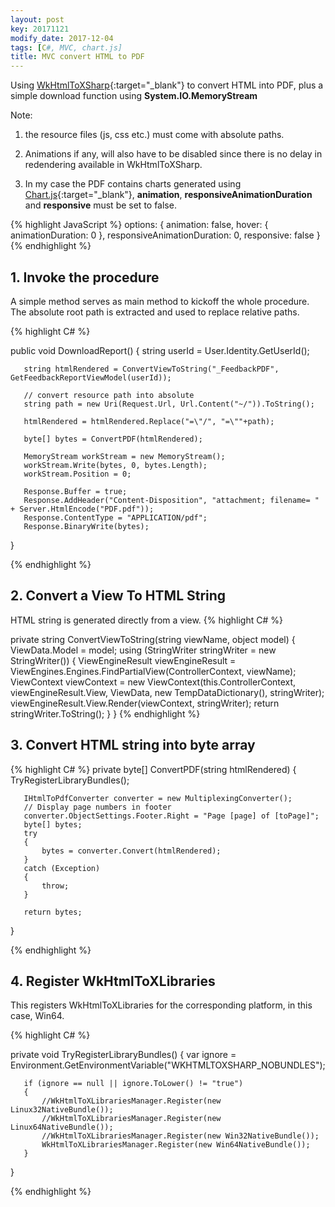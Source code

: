 ```yaml
---
layout: post
key: 20171121
modify_date: 2017-12-04
tags: [C#, MVC, chart.js]
title: MVC convert HTML to PDF
---
```


Using [WkHtmlToXSharp](https://github.com/pruiz/WkHtmlToXSharp){:target="_blank"} to convert HTML into PDF, plus a simple download function using **System.IO.MemoryStream**

<!--more-->

Note:

1. the resource files (js, css etc.) must come with absolute paths. 

2. Animations if any, will also have to be disabled since there is no delay in redendering available in WkHtmlToXSharp.

3. In my case the PDF contains charts generated using [Chart.js](http://www.chartjs.org/){:target="_blank"}, **animation**, **responsiveAnimationDuration** and **responsive** must be set to false.

{% highlight JavaScript %}
options: {
          animation: false,
          hover: {
              animationDuration: 0
          },
          responsiveAnimationDuration: 0,
          responsive: false
         }
{% endhighlight %}

## 1. Invoke the procedure
A simple method serves as main method to kickoff the whole procedure. The absolute root path is extracted and used to replace relative paths.

{% highlight C# %}

   public void DownloadReport()
   {
       string userId = User.Identity.GetUserId();

       string htmlRendered = ConvertViewToString("_FeedbackPDF", GetFeedbackReportViewModel(userId));

       // convert resource path into absolute
       string path = new Uri(Request.Url, Url.Content("~/")).ToString();

       htmlRendered = htmlRendered.Replace("=\"/", "=\""+path);

       byte[] bytes = ConvertPDF(htmlRendered);

       MemoryStream workStream = new MemoryStream();
       workStream.Write(bytes, 0, bytes.Length);
       workStream.Position = 0;

       Response.Buffer = true;
       Response.AddHeader("Content-Disposition", "attachment; filename= " + Server.HtmlEncode("PDF.pdf"));
       Response.ContentType = "APPLICATION/pdf";
       Response.BinaryWrite(bytes);
   }

{% endhighlight %}

## 2. Convert a View To HTML String

HTML string is generated directly from a view.
{% highlight C# %}

   private string ConvertViewToString(string viewName, object model)
   {
       ViewData.Model = model;
       using (StringWriter stringWriter = new StringWriter())
       {
           ViewEngineResult viewEngineResult = ViewEngines.Engines.FindPartialView(ControllerContext, viewName);
           ViewContext viewContext = new ViewContext(this.ControllerContext, viewEngineResult.View, ViewData, new TempDataDictionary(), stringWriter);
           viewEngineResult.View.Render(viewContext, stringWriter);
           return stringWriter.ToString();
       }
   }
{% endhighlight %}


## 3. Convert HTML string into byte array

{% highlight C# %}
   private byte[] ConvertPDF(string htmlRendered)
   {
       TryRegisterLibraryBundles();

       IHtmlToPdfConverter converter = new MultiplexingConverter();
       // Display page numbers in footer
       converter.ObjectSettings.Footer.Right = "Page [page] of [toPage]";
       byte[] bytes;
       try
       {
           bytes = converter.Convert(htmlRendered);
       }
       catch (Exception)
       {
           throw;
       }

       return bytes;
   }

{% endhighlight %}

## 4. Register WkHtmlToXLibraries

This registers WkHtmlToXLibraries for the corresponding platform, in this case, Win64.

{% highlight C# %}

   private void TryRegisterLibraryBundles()
   {
       var ignore = Environment.GetEnvironmentVariable("WKHTMLTOXSHARP_NOBUNDLES");

       if (ignore == null || ignore.ToLower() != "true")
       {
           //WkHtmlToXLibrariesManager.Register(new Linux32NativeBundle());
           //WkHtmlToXLibrariesManager.Register(new Linux64NativeBundle());
           //WkHtmlToXLibrariesManager.Register(new Win32NativeBundle());
           WkHtmlToXLibrariesManager.Register(new Win64NativeBundle());
       }
   }

{% endhighlight %}

